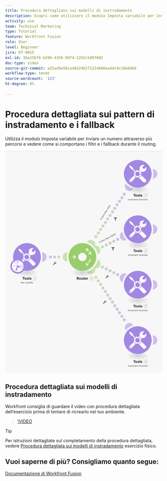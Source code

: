 ```yaml
---
title: Procedura dettagliata sui modelli di instradamento
description: Scopri come utilizzare il modulo Imposta variabile per inviare un numero attraverso più percorsi e vedere come si comportano filtri e fallback in [!DNL Adobe Workfront Fusion].
activity: use
team: Technical Marketing
type: Tutorial
feature: Workfront Fusion
role: User
level: Beginner
jira: KT-9015
exl-id: 3ba15bf6-b296-4356-9974-1262c5d97602
doc-type: video
source-git-commit: a25a49e59ca483246271214886ea4dc9c10e8d66
workflow-type: tm+mt
source-wordcount: '123'
ht-degree: 0%

---
```


# Procedura dettagliata sui pattern di instradamento e i fallback

Utilizza il modulo Imposta variabile per inviare un numero attraverso più percorsi e vedere come si comportano i filtri e i fallback durante il routing.

![Immagine dello scenario Fusion](assets/universal-connectors-and-routing-7.png)

## Procedura dettagliata sui modelli di instradamento

Workfront consiglia di guardare il video con procedura dettagliata dell’esercizio prima di tentare di ricrearlo nel tuo ambiente.

>[!VIDEO](https://video.tv.adobe.com/v/335274/?quality=12&learn=on)

>[!TIP]
>
>Per istruzioni dettagliate sul completamento della procedura dettagliata, vedere [Procedura dettagliata sui modelli di instradamento](https://experienceleague.adobe.com/docs/workfront-learn/tutorials-workfront/fusion/exercises/routing-patterns.html?lang=en) esercizio fisico.


## Vuoi saperne di più? Consigliamo quanto segue:

[Documentazione di Workfront Fusion](https://experienceleague.adobe.com/docs/workfront/using/adobe-workfront-fusion/workfront-fusion-2.html?lang=en)
